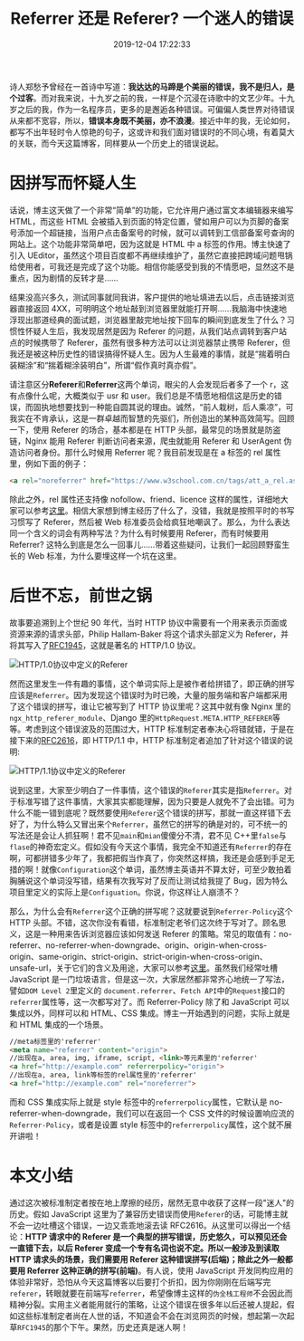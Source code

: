 ﻿---
abbrlink: 2015300310
categories:
- 编程语言
date: 2019-12-04 17:22:33
description: 本文讲述了作者因拼写错误而怀疑人生的经历，探讨了"Referer"和"Referrer"两个单词的历史来源和区别。文章回顾了HTTP协议中的"Referer"拼写错误的起源，以及后续在HTTP/1.1中的修正说明，介绍了"Referrer-Policy"头部的含义和用途。作者分享了对这个错误拼写的疑惑和困惑，强调在后端应用使用"Referer"，在前端应用使用"Referrer"，并谈及了这种历史错误可能持续存在的可能性。文章以作者的经历为线索，探讨了这一历史错误的迷人之处。
slug: 2015300310
tags:
- HTTP
- 历史
- Referrer
title: Referrer 还是 Referer? 一个迷人的错误
---

诗人郑愁予曾经在一首诗中写道：**我达达的马蹄是个美丽的错误，我不是归人，是个过客**。而对我来说，十九岁之前的我，一样是个沉浸在诗歌中的文艺少年。十九岁之后的我，作为一名程序员，更多的是邂逅各种错误。可偏偏人类世界对待错误从来都不宽容，所以，**错误本身既不美丽，亦不浪漫**。接近中年的我，无论如何，都写不出年轻时令人惊艳的句子，这或许和我们面对错误时的不同心境，有着莫大的关联，而今天这篇博客，同样要从一个历史上的错误说起。

# 因拼写而怀疑人生

话说，博主这天做了一个非常“简单”的功能，它允许用户通过富文本编辑器来编写 HTML，而这些 HTML 会被插入到页面的特定位置，譬如用户可以为页脚的备案号添加一个超链接，当用户点击备案号的时候，就可以调转到工信部备案号查询的网站上。这个功能非常简单吧，因为这就是 HTML 中 a 标签的作用。博主快速了引入 UEditor，虽然这个项目百度都不再继续维护了，虽然它直接把跨域问题甩锅给使用者，可我还是完成了这个功能。相信你能感受到我的不情愿吧，显然这不是重点，因为剧情的反转才是……

结果没高兴多久，测试同事就同我讲，客户提供的地址填进去以后，点击链接浏览器直接返回 4XX，可明明这个地址敲到浏览器里就能打开啊……我脑海中快速地浮现出那道经典的面试题，浏览器里敲完地址按下回车的瞬间到底发生了什么？习惯性怀疑人生后，我发现居然是因为 Referer 的问题，从我们站点调转到客户站点的时候携带了 Referer，虽然有很多种方法可以让浏览器禁止携带 Referer，但我还是被这种历史性的错误搞得怀疑人生。因为人生最难的事情，就是“揣着明白装糊涂”和“揣着糊涂装明白”，所谓“假作真时真亦假”。

请注意区分**Referer**和**Referrer**这两个单词，眼尖的人会发现后者多了一个 r，这有点像什么呢，大概类似于 usr 和 user。我们总是不情愿地相信这是历史的错误，而固执地想要找到一种能自圆其说的理由。诚然，“前人栽树，后人乘凉”，可我实在不肯承认，这是一群卓越而智慧的先驱们，所创造出的某种高效简写。回顾一下，使用 Referer 的场合，基本都是在 HTTP 头部，最常见的场景就是防盗链，Nginx 能用 Referer 判断访问者来源，爬虫就能用 Referer 和 UserAgent 伪造访问者身份。那什么时候用 Referrer 呢？我目前发现是在 a 标签的 rel 属性里，例如下面的例子：
```HTML
<a rel="noreferrer" href="https://www.w3school.com.cn/tags/att_a_rel.asp">w3school</a>
```
除此之外，rel 属性还支持像 nofollow、friend、licence 这样的属性，详细地大家可以参考[这里](https://www.w3school.com.cn/tags/att_a_rel.asp)。相信大家想到博主经历了什么了，没错，我就是按照平时的书写习惯写了 Referer，然后被 Web 标准委员会给疯狂地嘲讽了。那么，为什么表达同一个含义的词会有两种写法？为什么有时候要用 Referer，而有时候要用 Referrer? 这特么到底是怎么一回事儿……带着这些疑问，让我们一起回顾野蛮生长的 Web 标准，为什么要埋这样一个坑在这里。

# 后世不忘，前世之锅
故事要追溯到上个世纪 90 年代，当时 HTTP 协议中需要有一个用来表示页面或资源来源的请求头部，Philip Hallam-Baker 将这个请求头部定义为 Referer，并将其写入了[RFC1945](https://datatracker.ietf.org/doc/rfc1945/?include_text=1)，这就是著名的 HTTP/1.0 协议。

![HTTP/1.0协议中定义的Referer](https://i.loli.net/2019/12/07/GE2WydKMf6HSk5n.png)

然而这里发生一件有趣的事情，这个单词实际上是被作者给拼错了，即正确的拼写应该是`Referrer`。因为发现这个错误时为时已晚，大量的服务端和客户端都采用了这个错误的拼写，谁让它被写到了 HTTP 协议里呢？这其中就有像 Nginx 里的`ngx_http_referer_module`、Django 里的`HttpRequest.META.HTTP_REFERER`等等。考虑到这个错误波及的范围过大，HTTP 标准制定者奉决心将错就错，于是在接下来的[RFC2616](https://datatracker.ietf.org/doc/rfc2616/?include_text=1)，即 HTTP/1.1 中，HTTP 标准制定者追加了针对这个错误的说明:

![HTTP/1.1协议中定义的Referer](https://i.loli.net/2019/12/07/IwMpYPSls485CHx.png)

说到这里，大家至少明白了一件事情，这个错误的`Referer`其实是指`Referrer`。对于标准写错了这件事情，大家其实都能理解，因为只要是人就免不了会出错。可为什么不能一错到底呢？既然要使用`Referer`这个错误的拼写，那就一直这样错下去好了，为什么特么又冒出来个`Referrer`，虽然它的拼写的确是对的，可不统一的写法还是会让人抓狂啊！君不见`main`和`mian`傻傻分不清，君不见 C++里`false`与`flase`的神奇宏定义。假如没有今天这个事情，我完全不知道还有`Referrer`的存在啊，可都拼错多少年了，我都把假当作真了，你突然这样搞，我还是会感到手足无措的啊！就像`Configuration`这个单词，虽然博主英语并不算太好，可至少敢拍着胸脯说这个单词没写错，结果有次我写对了反而让测试给我提了 Bug，因为特么项目里定义的实际上是`Configuation`。你说，你这样让人崩溃不？

那么，为什么会有`Referrer`这个正确的拼写呢？这就要说到`Referrer-Policy`这个 HTTP 头部。不错，这次你没有看错，标准制定老爷们这次终于写对了。顾名思义，这是一种用来告诉浏览器应该如何发送 Referer 的策略。常见的取值有：no-referrer、no-referrer-when-downgrade、origin、origin-when-cross-origin、same-origin、strict-origin、strict-origin-when-cross-origin、unsafe-url，关于它们的含义及用途，大家可以参考[这里](https://developer.mozilla.org/en-US/docs/Web/HTTP/Headers/Referrer-Policy)。虽然我们经常吐槽 JavaScript 是一门垃圾语言，但是这一次，大家居然都非常齐心地统一了写法，譬如`DOM Level 2`里定义的 `document.referrer`、`Fetch API`中的`Request`接口的`referrer`属性等，这一次都写对了。而 Referrer-Policy 除了和 JavaScript 可以集成以外，同样可以和 HTML、CSS 集成。博主一开始遇到的问题，实际上就是和 HTML 集成的一个场景。

```HTML
//meta标签里的'referrer'
<meta name="referrer" content="origin">
//出现在a, area, img, iframe, script, <link>等元素里的'referrer'
<a href="http://example.com" referrerpolicy="origin">
//出现在a, area, link等标签的rel属性里的'referrer'
<a href="http://example.com" rel="noreferrer">
```
而和 CSS 集成实际上就是 style 标签中的`referrerpolicy`属性，它默认是 no-referrer-when-downgrade，我们可以在返回一个 CSS 文件的时候设置响应流的`Referrer-Policy`，或者是设置 style 标签中的`referrerpolicy`属性，这个就不展开讲啦！

# 本文小结

通过这次被标准制定者按在地上摩擦的经历，居然无意中收获了这样一段"迷人"的历史。假如 JavaScript 这里为了兼容历史错误而使用`Referer`的话，可能博主就不会一边吐槽这个错误，一边又乖乖地滚去读 RFC2616。从这里可以得出一个结论：**HTTP 请求中的 Referer 是一个典型的拼写错误，历史悠久，可以预见还会一直错下去，以后 Referer 变成一个专有名词也说不定。所以一般涉及到读取 HTTP 请求头的场景，我们需要用 Referer 这种错误拼写(后端)；除此之外一般都要用 Referrer 这种正确的拼写(前端)**。有人说，使用 JavaScript 开发同构应用的体验非常好，恐怕从今天这篇博客以后要打个折扣，因为你刚刚在后端写完`referer`，转眼就要在前端写`referrer`，希望像博主这样的`伪全栈工程师`不会因此而精神分裂。实用主义者能用就行的策略，让这个错误在很多年以后还被人提起，假如这些标准制定者尚在人世的话，不知道会不会在浏览网页的时候，想起第一次起草`RFC1945`的那个下午。果然，历史还真是迷人啊！